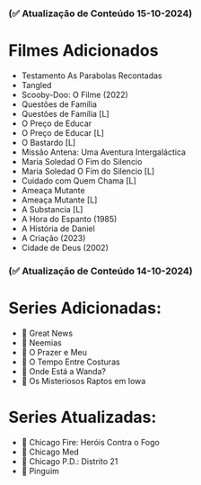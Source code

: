 ### (✅ Atualização de Conteúdo 15-10-2024)

# Filmes Adicionados

- Testamento As Parabolas Recontadas
- Tangled
- Scooby-Doo: O Filme (2022)
- Questões de Família
- Questões de Família [L]
- O Preço de Educar
- O Preço de Educar [L]
- O Bastardo [L]
- Missão Antena: Uma Aventura Intergaláctica
- Maria Soledad O Fim do Silencio
- Maria Soledad O Fim do Silencio [L]
- Cuidado com Quem Chama [L]
- Ameaça Mutante
- Ameaça Mutante [L]
- A Substancia [L]
- A Hora do Espanto (1985)
- A História de Daniel
- A Criação (2023)
- Cidade de Deus (2002)

### (✅ Atualização de Conteúdo 14-10-2024)

# Series Adicionadas:

- 🎥 Great News
- 🎥 Neemias
- 🎥 O Prazer e Meu
- 🎥 O Tempo Entre Costuras
- 🎥 Onde Está a Wanda?
- 🎥 Os Misteriosos Raptos em Iowa

# Series Atualizadas:

- 🎥 Chicago Fire: Heróis Contra o Fogo
- 🎥 Chicago Med
- 🎥 Chicago P.D.: Distrito 21
- 🎥 Pinguim
